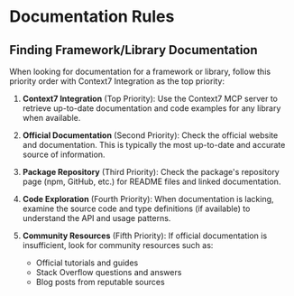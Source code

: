 # Documentation Rules

## Finding Framework/Library Documentation

When looking for documentation for a framework or library, follow this priority order with Context7 Integration as the top priority:

1. **Context7 Integration** (Top Priority): Use the Context7 MCP server to retrieve up-to-date documentation and code examples for any library when available.

2. **Official Documentation** (Second Priority): Check the official website and documentation. This is typically the most up-to-date and accurate source of information.

3. **Package Repository** (Third Priority): Check the package's repository page (npm, GitHub, etc.) for README files and linked documentation.

4. **Code Exploration** (Fourth Priority): When documentation is lacking, examine the source code and type definitions (if available) to understand the API and usage patterns.

5. **Community Resources** (Fifth Priority): If official documentation is insufficient, look for community resources such as:

   - Official tutorials and guides
   - Stack Overflow questions and answers
   - Blog posts from reputable sources
